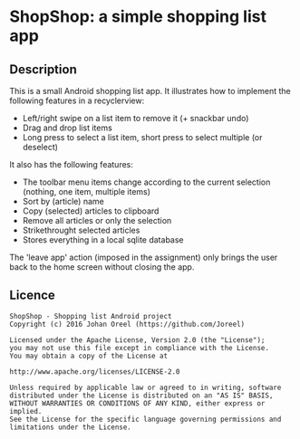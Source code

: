 # ShopShop: a simple shopping list app
## Description
This is a small Android shopping list app.
It illustrates how to implement the following features in a recyclerview:
* Left/right swipe on a list item to remove it (+ snackbar undo)
* Drag and drop list items
* Long press to select a list item, short press to select multiple (or deselect)

It also has the following features:
* The toolbar menu items change according to the current selection (nothing, one item, multiple items)
* Sort by (article) name
* Copy (selected) articles to clipboard
* Remove all articles or only the selection
* Strikethrought selected articles
* Stores everything in a local sqlite database

The 'leave app' action (imposed in the assignment) only brings the user back to the home screen without closing the app.

## Licence

    ShopShop - Shopping list Android project 
    Copyright (c) 2016 Johan Oreel (https://github.com/Joreel)

    Licensed under the Apache License, Version 2.0 (the "License");
    you may not use this file except in compliance with the License.
    You may obtain a copy of the License at

    http://www.apache.org/licenses/LICENSE-2.0

    Unless required by applicable law or agreed to in writing, software
    distributed under the License is distributed on an "AS IS" BASIS,
    WITHOUT WARRANTIES OR CONDITIONS OF ANY KIND, either express or implied.
    See the License for the specific language governing permissions and
    limitations under the License.
